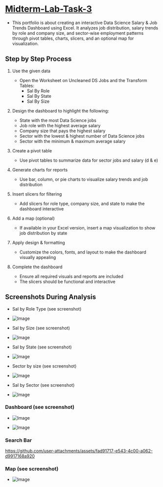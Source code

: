 # [Midterm-Lab-Task-3](https://github.com/user-attachments/files/19270016/Midterm.Lab.Task.3.Carl.xlsx)
- This portfolio is about creating an interactive Data Science Salary & Job Trends Dashboard using Excel. It analyzes job distribution, salary trends by role and company size, and sector-wise employment patterns through pivot tables, charts, slicers, and an optional map for visualization.
## Step by Step Process

1. Use the given data  
   - Open the Worksheet on Uncleaned DS Jobs and the Transform Tables:  
     - Sal By Role  
     - Sal By State  
     - Sal By Size  

2. Design the dashboard to highlight the following:  
   - State with the most Data Science jobs  
   - Job role with the highest average salary  
   - Company size that pays the highest salary  
   - Sector with the lowest & highest number of Data Science jobs  
   - Sector with the minimum & maximum average salary  

3. Create a pivot table  
   - Use pivot tables to summarize data for sector jobs and salary (d & e)  

4. Generate charts for reports  
   - Use bar, column, or pie charts to visualize salary trends and job distribution  

5. Insert slicers for filtering  
   - Add slicers for role type, company size, and state to make the dashboard interactive  

6. Add a map (optional)  
   - If available in your Excel version, insert a map visualization to show job distribution by state  

7. Apply design & formatting  
   - Customize the colors, fonts, and layout to make the dashboard visually appealing  

8. Complete the dashboard  
   - Ensure all required visuals and reports are included  
   - The slicers should be functional and interactive

## Screenshots During Analysis
- Sal by Role Type (see screenshot)
- ![Image](https://github.com/user-attachments/assets/02d36474-997e-4a81-aae3-857bea1fcf9e)

- Sal by Size (see screenshot)
- ![Image](https://github.com/user-attachments/assets/d06f90c2-8657-43dd-a04d-39a07da83caf)
  
- Sal by State (see screenshot)
- ![Image](https://github.com/user-attachments/assets/b1e88892-8b68-4814-8371-345195204888)
  
- Sector by size (see screenshot) 
- ![Image](https://github.com/user-attachments/assets/6f4ddd1b-a8b1-4347-ab1e-9354da8ddc4e)

- Sal by Sector (see screenshot)
- ![Image](https://github.com/user-attachments/assets/f77383e5-e27d-453b-88cb-28cc49eda8cf)
  
### Dashboard (see screenshot)
- ![Image](https://github.com/user-attachments/assets/16fe2a8e-4e0d-4810-9ac7-87d8864afa06)

- ![Image](https://github.com/user-attachments/assets/055f1431-09b8-4cf5-938d-8f16d87af8c7)

### Search Bar
https://github.com/user-attachments/assets/fad91717-e543-4c00-a062-d9917168a920

### Map (see screenshot)
- ![Image](https://github.com/user-attachments/assets/a5dec839-b68a-4e7b-b4c2-3a2ce1a5de88)


